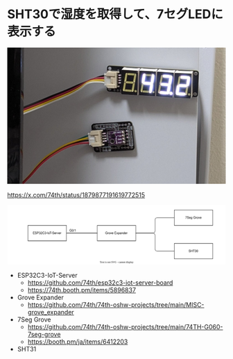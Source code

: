 # SHT30で湿度を取得して、7セグLEDに表示する

![](./photo.jpeg)

https://x.com/74th/status/1879877191619772515

![](./connect.drawio.svg)

- ESP32C3-IoT-Server
  - https://github.com/74th/esp32c3-iot-server-board
  - https://74th.booth.pm/items/5896837
- Grove Expander
  - https://github.com/74th/74th-oshw-projects/tree/main/MISC-grove_expander
- 7Seg Grove
  - https://github.com/74th/74th-oshw-projects/tree/main/74TH-G060-7seg-grove
  - https://booth.pm/ja/items/6412203
- SHT31